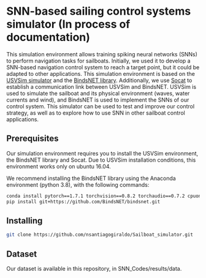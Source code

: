 # SNN-based sailing control systems simulator (In process of documentation)

This simulation environment allows training spiking neural networks (SNNs) to perform navigation tasks for sailboats. Initially, we used it to develop a SNN-based navigation control system to reach a target point, but it could be adapted to other applications. This simulation environment is based on the [USVSim simulator](https://github.com/disaster-robotics-proalertas/usv_sim_lsa) and the [BindsNET library](https://bindsnet-docs.readthedocs.io/). Additionally, we use [Socat](http://www.dest-unreach.org/socat/) to establish a communication link between USVSim and BindsNET. USVSim is used to simulate the sailboat and its physical environment (waves, water currents and wind), and BindsNET is used to implement the SNNs of our control system. This simulator can be used to test and improve our control strategy, as well as to explore how to use SNN in other sailboat control applications.


## Prerequisites

Our simulation environment requires you to install the USVSim environment, the BindsNET library and Socat. Due to USVSim installation conditions, this environment works only on ubuntu 16.04.

We recommend installing the BindsNET library using the Anaconda environment (python 3.8), with the following commands:

```bash
conda install pytorch==1.7.1 torchvision==0.8.2 torchaudio==0.7.2 cpuonly -c pytorch 
pip install git+https://github.com/BindsNET/bindsnet.git
```

## Installing



```bash
git clone https://github.com/nsantiagogiraldo/Sailboat_simulator.git

```

## Dataset

Our dataset is available in this repository, in SNN_Codes/results/data.
